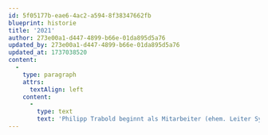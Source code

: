 ```yaml
---
id: 5f05177b-eae6-4ac2-a594-8f38347662fb
blueprint: historie
title: '2021'
author: 273e00a1-d447-4899-b66e-01da895d5a76
updated_by: 273e00a1-d447-4899-b66e-01da895d5a76
updated_at: 1737038520
content:
  -
    type: paragraph
    attrs:
      textAlign: left
    content:
      -
        type: text
        text: 'Philipp Trabold beginnt als Mitarbeiter (ehem. Leiter Systemsteuerung bei Trafö-Förderanlagen GmbH & Co. KG), Portfolio-Erweiterung: Lagersysteme, Fördertechnik'
---
```

